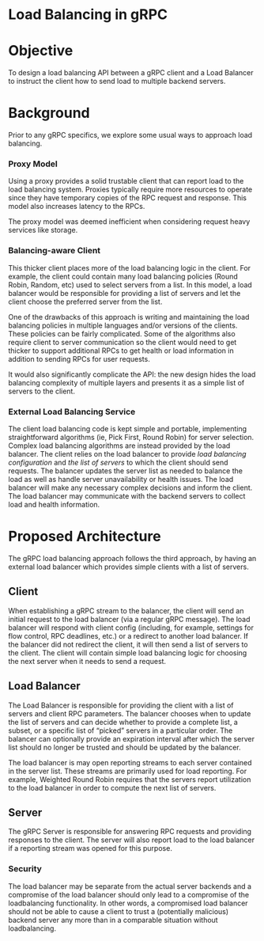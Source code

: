 Load Balancing in gRPC
=======================

# Objective

To design a load balancing API between a gRPC client and a Load Balancer to
instruct the client how to send load to multiple backend servers. 

# Background

Prior to any gRPC specifics, we explore some usual ways to approach load
balancing.

### Proxy Model

Using a proxy provides a solid trustable client that can report load to the load
balancing system. Proxies typically require more resources to operate since they
have temporary copies of the RPC request and response. This model also increases
latency to the RPCs.

The proxy model was deemed inefficient when considering request heavy services
like storage. 

### Balancing-aware Client

This thicker client places more of the load balancing logic in the client. For
example, the client could contain many load balancing policies (Round Robin,
Random, etc) used to select servers from a list. In this model, a load balancer
would be responsible for providing a list of servers and let the client choose
the preferred server from the list. 

One of the drawbacks of this approach is writing and maintaining the load
balancing policies in multiple languages and/or versions of the clients. These
policies can be fairly complicated. Some of the algorithms also require client
to server communication so the client would need to get thicker to support
additional RPCs to get health or load information in addition to sending RPCs
for user requests.

It would also significantly complicate the API: the new design hides the load
balancing complexity of multiple layers and presents it as a simple list of
servers to the client.

### External Load Balancing Service

The client load balancing code is kept simple and portable, implementing
straightforward algorithms (ie, Pick First, Round Robin) for server selection.
Complex load balancing algorithms are instead provided by the load balancer. The
client relies on the load balancer to provide _load balancing configuration_ and
_the list of servers_ to which the client should send requests. The balancer
updates the server list as needed to balance the load as well as handle server
unavailability or health issues. The load balancer will make any necessary
complex decisions and inform the client. The load balancer may communicate with
the backend servers to collect load and health information.

# Proposed Architecture

The gRPC load balancing approach follows the third approach, by having an
external load balancer which provides simple clients with a list of servers.

## Client

When establishing a gRPC stream to the balancer, the client will send an initial
request to the load balancer (via a regular gRPC message). The load balancer
will respond with client config (including, for example, settings for flow
control, RPC deadlines, etc.) or a redirect to another load balancer. If the
balancer did not redirect the client, it will then send a list of servers to the
client. The client will contain simple load balancing logic for choosing the
next server when it needs to send a request.

## Load Balancer

The Load Balancer is responsible for providing the client with a list of servers
and client RPC parameters. The balancer chooses when to update the list of
servers and can decide whether to provide a complete list, a subset, or a
specific list of “picked” servers in a particular order. The balancer can
optionally provide an expiration interval after which the server list should no
longer be trusted and should be updated by the balancer.

The load balancer is may open reporting streams to each server contained in the
server list. These streams are primarily used for load reporting. For example,
Weighted Round Robin requires that the servers report utilization to the load
balancer in order to compute the next list of servers.

## Server

The gRPC Server is responsible for answering RPC requests and providing
responses to the client. The server will also report load to the load balancer
if a reporting stream was opened for this purpose.

### Security 

The load balancer may be separate from the actual server backends and a
compromise of the load balancer should only lead to a compromise of the
loadbalancing functionality. In other words, a compromised load balancer should
not be able to cause a client to trust a (potentially malicious) backend server
any more than in a comparable situation without loadbalancing. 
